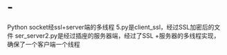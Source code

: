 # -
Python socket经ssl+server端的多线程
5.py是client_ssl，经过SSL加密后的文件
ser_server2.py是经过插座的服务器端，经过了SSL +服务器的多线程实现，确保了一个客户端一个线程
